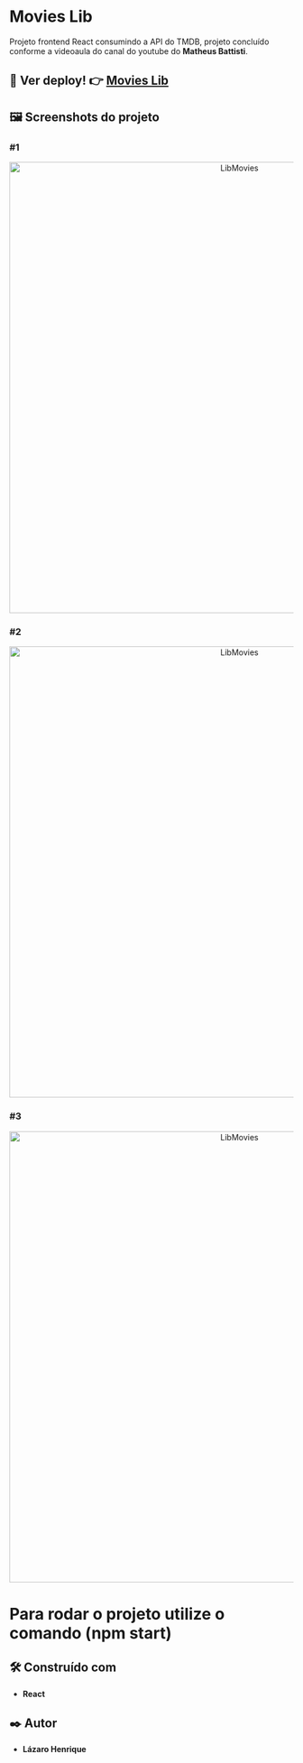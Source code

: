 # Movies Lib  
 
Projeto frontend React consumindo a API do TMDB, projeto concluído conforme a videoaula do canal do youtube do **Matheus Battisti**.

## 👀 Ver deploy! 👉 <a href="https://lib-movies-react.vercel.app">Movies Lib</a>

## 🖼 Screenshots do projeto

### #1
<p align="center">
  <img align="center" src="https://user-images.githubusercontent.com/78514404/235303716-4e07f359-43c3-4b88-8e21-7dc2a33b577d.PNG" alt="LibMovies" width="800"/>
</p>

### #2
<p align="center">
  <img align="center" src="https://user-images.githubusercontent.com/78514404/235303768-d453d65d-3f91-49fd-aafb-9c20bc924ff8.PNG" alt="LibMovies" width="800"/>
</p>

### #3
<p align="center">
  <img align="center" src="https://user-images.githubusercontent.com/78514404/235303775-98bfde09-b2be-4027-98b3-2a752a258e71.PNG" alt="LibMovies" width="800"/>
</p>

# Para rodar o projeto utilize o comando (**npm start**) 

## 🛠️ Construído com

* **React**

## ✒️ Autor

* **Lázaro Henrique**  
